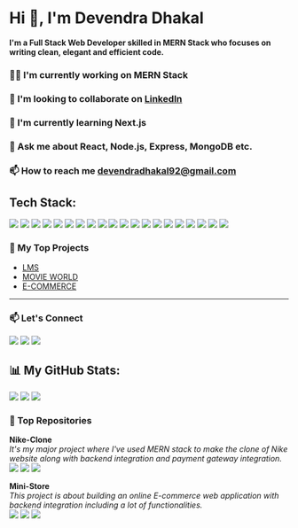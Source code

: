 # Hi 👋, I'm Devendra Dhakal
**I'm a Full Stack Web Developer skilled in MERN Stack who focuses on writing clean, elegant and efficient code.**

### 👨‍💻 I'm currently working on MERN Stack
### 🤝 I'm looking to collaborate on [LinkedIn](https://linkedin.com/in/devendra-dhakal)
### 🌱 I'm currently learning Next.js
### 💬 Ask me about React, Node.js, Express, MongoDB etc.
### 📫 How to reach me devendradhakal92@gmail.com


## Tech Stack:
<p align="left">
  <img src="https://img.shields.io/badge/HTML5-E34F26?style=for-the-badge&logo=html5&logoColor=white" />
  <img src="https://img.shields.io/badge/CSS3-1572B6?style=for-the-badge&logo=css3&logoColor=white" />
  <img src="https://img.shields.io/badge/Bootstrap-563D7C?style=for-the-badge&logo=bootstrap&logoColor=white" />
  <img src="https://img.shields.io/badge/Tailwind_CSS-38B2AC?style=for-the-badge&logo=tailwind-css&logoColor=white" />
  <img src="https://img.shields.io/badge/JavaScript-F7DF1E?style=for-the-badge&logo=javascript&logoColor=black" />
  <img src="https://img.shields.io/badge/Node.js-339933?style=for-the-badge&logo=nodedotjs&logoColor=white" />
  <img src="https://img.shields.io/badge/Express.js-000000?style=for-the-badge&logo=express&logoColor=white" />
  <img src="https://img.shields.io/badge/MongoDB-4EA94B?style=for-the-badge&logo=mongodb&logoColor=white" />
  <img src="https://img.shields.io/badge/npm-CB3837?style=for-the-badge&logo=npm&logoColor=white" />
  <img src="https://img.shields.io/badge/Yarn-2C8EBB?style=for-the-badge&logo=yarn&logoColor=white" />
  <img src="https://img.shields.io/badge/Postman-FF6C37?style=for-the-badge&logo=postman&logoColor=white" />
  <img src="https://img.shields.io/badge/Git-F05032?style=for-the-badge&logo=git&logoColor=white" />
  <img src="https://img.shields.io/badge/GitHub-181717?style=for-the-badge&logo=github&logoColor=white" />
  <img src="https://img.shields.io/badge/Docker-2496ED?style=for-the-badge&logo=docker&logoColor=white" />
  <img src="https://img.shields.io/badge/Amazon_AWS-232F3E?style=for-the-badge&logo=amazon-aws&logoColor=white" />
  <img src="https://img.shields.io/badge/React-61DAFB?style=for-the-badge&logo=react&logoColor=black" />
  <img src="https://img.shields.io/badge/Redux-764ABC?style=for-the-badge&logo=redux&logoColor=white" />
  <img src="https://img.shields.io/badge/Material_UI-0081CB?style=for-the-badge&logo=material-ui&logoColor=white" />
  <img src="https://img.shields.io/badge/Chakra_UI-319795?style=for-the-badge&logo=chakra-ui&logoColor=white" />
  <img src="https://img.shields.io/badge/Styled_Components-DB7093?style=for-the-badge&logo=styled-components&logoColor=white" />
</p>


### 🚀 My Top Projects
- [LMS](#)
- [MOVIE WORLD](#)
- [E-COMMERCE ](#)


---
### 📫 Let's Connect
<p align="left">
  <a href="https://www.linkedin.com/in/devendra-dhakal" target="_blank"><img src="https://img.shields.io/badge/LinkedIn-0077B5?style=for-the-badge&logo=linkedin&logoColor=white" /></a>
  <a href="https://devendradhakal.com" target="_blank"><img src="https://img.shields.io/badge/Portfolio-000000?style=for-the-badge&logo=google-chrome&logoColor=white" /></a>
  <a href="mailto:devendradhakal92@gmail.com"><img src="https://img.shields.io/badge/Gmail-D14836?style=for-the-badge&logo=gmail&logoColor=white" /></a>
</p>


## 📊  My GitHub Stats:
![](https://github-readme-stats.vercel.app/api?username=Devendra-1997&theme=dark&hide_border=false&include_all_commits=false&count_private=false)
![](https://github-readme-streak-stats.herokuapp.com/?user=Devendra-1997&theme=dark&hide_border=false)
![](https://github-readme-stats.vercel.app/api/top-langs/?username=Devendra-1997&theme=dark&hide_border=false&include_all_commits=false&count_private=false&layout=compact)

### 📂 Top Repositories
<div align="left">
  <p>
    <strong>Nike-Clone</strong> <br/>
    <em>It's my major project where I've used MERN stack to make the clone of Nike website along with backend integration and payment gateway integration.</em><br/>
    <img src="https://img.shields.io/badge/JavaScript-yellow?style=flat&logo=javascript" /> <img src="https://img.shields.io/badge/stars-58-green?style=flat" /> <img src="https://img.shields.io/badge/forks-21-brightgreen?style=flat" />
  </p>
  
  <p>
    <strong>Mini-Store</strong> <br/>
    <em>This project is about building an online E-commerce web application with backend integration including a lot of functionalities.</em><br/>
    <img src="https://img.shields.io/badge/JavaScript-yellow?style=flat&logo=javascript" /> <img src="https://img.shields.io/badge/stars-15-green?style=flat" /> <img src="https://img.shields.io/badge/forks-3-brightgreen?style=flat" />
  </p>
  </div>

